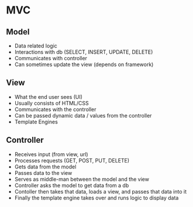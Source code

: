 # MVC
## Model
* Data related logic
* Interactions with db (SELECT, INSERT, UPDATE, DELETE)
* Communicates with controller
* Can sometimes update the view (depends on framework)
## View
* What the end user sees (UI)
* Usually consists of HTML/CSS
* Communicates with the controller
* Can be passed dynamic data / values from the controller
* Template Engines
## Controller
* Receives input (from view, url)
* Processes requests (GET, POST, PUT, DELETE)
* Gets data from the model
* Passes data to the view
* Serves as middle-man between the model and the view
* Controller asks the model to get data from a db
* Contoller then takes that data, loads a view, and passes that data into it
* Finally the template engine takes over and runs logic to display data